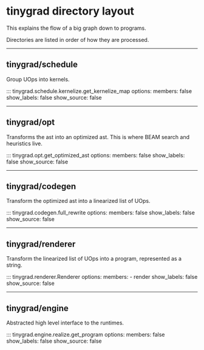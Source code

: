 # tinygrad directory layout

This explains the flow of a big graph down to programs.

Directories are listed in order of how they are processed.

---

## tinygrad/schedule

Group UOps into kernels.

::: tinygrad.schedule.kernelize.get_kernelize_map
    options:
        members: false
        show_labels: false
        show_source: false

---

## tinygrad/opt

Transforms the ast into an optimized ast. This is where BEAM search and heuristics live.

::: tinygrad.opt.get_optimized_ast
    options:
        members: false
        show_labels: false
        show_source: false

---

## tinygrad/codegen

Transform the optimized ast into a linearized list of UOps.

::: tinygrad.codegen.full_rewrite
    options:
        members: false
        show_labels: false
        show_source: false

---

## tinygrad/renderer

Transform the linearized list of UOps into a program, represented as a string.

::: tinygrad.renderer.Renderer
    options:
        members:
            - render
        show_labels: false
        show_source: false

---

## tinygrad/engine

Abstracted high level interface to the runtimes.

::: tinygrad.engine.realize.get_program
    options:
        members: false
        show_labels: false
        show_source: false
